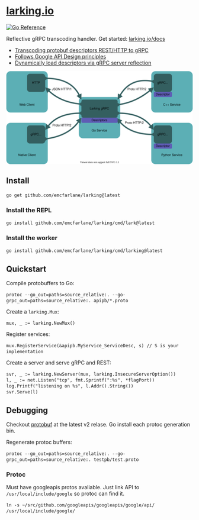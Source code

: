 # [larking.io](https://larking.io)

[![Go Reference](https://pkg.go.dev/badge/github.com/emcfarlane/larking.svg)](https://pkg.go.dev/github.com/emcfarlane/larking)

Reflective gRPC transcoding handler. Get started: [larking.io/docs](https://larking.io/docs)

- [Transcoding protobuf descriptors REST/HTTP to gRPC](https://cloud.google.com/endpoints/docs/grpc/transcoding)
- [Follows Google API Design principles](https://cloud.google.com/apis/design)
- [Dynamically load descriptors via gRPC server reflection](https://github.com/grpc/grpc/blob/master/doc/server-reflection.md)

<div align="center">
<img src="docs/larking.svg" />
</div>


## Install

```
go get github.com/emcfarlane/larking@latest
```

### Install the REPL

```
go install github.com/emcfarlane/larking/cmd/lark@latest
```

### Install the worker

```
go install github.com/emcfarlane/larking/cmd/larking@latest
```

## Quickstart

Compile protobuffers to Go:
```
protoc --go_out=paths=source_relative:. --go-grpc_out=paths=source_relative:. apipb/*.proto
```

Create a `larking.Mux`:
```
mux, _ := larking.NewMux()
```

Register services:
```
mux.RegisterService(&apipb.MyService_ServiceDesc, s) // S is your implementation
```

Create a server and serve gRPC and REST:
```
svr, _ := larking.NewServer(mux, larking.InsecureServerOption())
l, _ := net.Listen("tcp", fmt.Sprintf(":%s", *flagPort))
log.Printf("listening on %s", l.Addr().String())
svr.Serve(l)
```

## Debugging

Checkout [protobuf](https://github.com/golang/protobuf) at the latest v2 relase.
Go install each protoc generation bin.

Regenerate protoc buffers:

```
protoc --go_out=paths=source_relative:. --go-grpc_out=paths=source_relative:. testpb/test.proto
```

### Protoc

Must have googleapis protos avaliable.
Just link API to `/usr/local/include/google` so protoc can find it.
```
ln -s ~/src/github.com/googleapis/googleapis/google/api/ /usr/local/include/google/
```
